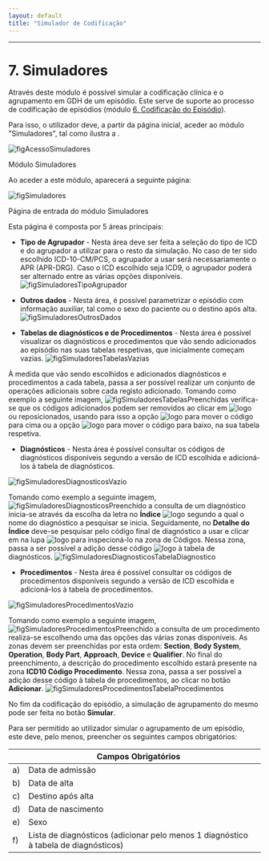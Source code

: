 ```yaml
---
layout: default
title: "Simulador de Codificação"
---
```



---

# 7. Simuladores
<div id="simulador"></div>

Através deste módulo é possível simular a codificação clínica e o agrupamento em GDH de um episódio. 
Este serve de suporte ao processo de codificação de episódios (módulo [6. Codificação do Episódio](#codificar)).

Para isso, o utilizador deve, a partir da página inicial, aceder ao módulo "Simuladores", tal como ilustra a [](#figAcessoSimuladores).

![figAcessoSimuladores](img/pages/7_1.jpg)

<p class="caption" id="figAcessoSimuladores">Módulo Simuladores</p>

Ao aceder a este módulo, aparecerá a seguinte página:

![figSimuladores](img/pages/7_2.jpg)

<p class="caption" id="figSimuladores">Página de entrada do módulo Simuladores</p>

Esta página é composta por 5 áreas principais:

* **Tipo de Agrupador** - Nesta área deve ser feita a seleção do tipo de ICD e do agrupador a utilizar para o resto da simulação. No caso de ter sido escolhido ICD-10-CM/PCS, o agrupador a usar será necessariamente o APR (APR-DRG). Caso o ICD escolhido seja ICD9, o agrupador poderá ser alternado entre as várias opções disponíveis.
![figSimuladoresTipoAgrupador](img/pages/7_3.jpg)

* **Outros dados** - Nesta área, é possível parametrizar o episódio com informação auxiliar, tal como o sexo do paciente ou o destino após alta.
![figSimuladoresOutrosDados](img/pages/7_4.jpg)

* **Tabelas de diagnósticos e de Procedimentos** - Nesta área é possível visualizar os diagnósticos e procedimentos que vão sendo adicionados ao episódio nas suas tabelas respetivas, que inicialmente começam vazias.
![figSimuladoresTabelasVazias](img/pages/7_5.jpg)

À medida que vão sendo escolhidos e adicionados diagnósticos e procedimentos a cada tabela, passa a ser possível realizar um conjunto de operações adicionais sobre cada registo adicionado. Tomando como exemplo a seguinte imagem,
![figSimuladoresTabelasPreenchidas](img/pages/7_6.jpg)
verifica-se que os códigos adicionados podem ser removidos ao clicar em ![logo](img/remover.jpg) ou reposicionados, usando para isso a opção ![logo](img/subir.jpg) para mover o código para cima ou a opção ![logo](img/descer.jpg) para mover o código para baixo, na sua tabela respetiva.

* **Diagnósticos** - Nesta área é possível consultar os códigos de diagnósticos disponíveis segundo a versão de ICD escolhida e adicioná-los à tabela de diagnósticos.

![figSimuladoresDiagnosticosVazio](img/pages/7_7.jpg)

Tomando como exemplo a seguinte imagem,
![figSimuladoresDiagnosticosPreenchido](img/pages/7_8.jpg)
a consulta de um diagnóstico inicia-se através da escolha da letra no **Índice** ![logo](img/step1.jpg) segundo a qual o nome do diagnóstico a pesquisar se inicia.
Seguidamente, no **Detalhe do Índice** deve-se pesquisar pelo código final de diagnóstico a usar e clicar em na lupa ![logo](img/step2.jpg) para inspecioná-lo na zona de Códigos.
Nessa zona, passa a ser possível a adição desse código ![logo](img/step3.jpg) à tabela de diagnósticos.
![figSimuladoresDiagnosticosTabelaDiagnostico](img/pages/7_9.jpg)

* **Procedimentos** - Nesta área é possível consultar os códigos de procedimentos disponíveis segundo a versão de ICD escolhida e adicioná-los à tabela de procedimentos. 

![figSimuladoresProcedimentosVazio](img/pages/7_10.jpg)

Tomando como exemplo a seguinte imagem,
![figSimuladoresProcedimentosPreenchido](img/pages/7_11.jpg)
a consulta de um procedimento realiza-se escolhendo uma das opções das várias zonas disponíveis. As zonas devem ser preenchidas por esta ordem: **Section**, **Body System**, **Operation**, **Body Part**, **Approach**, **Device** e **Qualifier**.
No final do preenchimento, a descrição do procedimento escolhido estará presente na zona **ICD10 Código Procedimento**.
Nessa zona, passa a ser possível a adição desse código à tabela de procedimentos, ao clicar no botão **Adicionar**.
![figSimuladoresProcedimentosTabelaProcedimentos](img/pages/7_12.jpg)


No fim da codificação do episódio, a simulação de agrupamento do mesmo pode ser feita no botão **Simular**.

Para ser permitido ao utilizador simular o agrupamento de um episódio, este deve, pelo menos, preencher os seguintes campos obrigatórios:

|    |  Campos Obrigatórios [](#figSimuladoresAgrupamento)															| 		|    
|----|--------------------------------------------------------------------------------------------------------------|-------|
| a) |  Data de admissão                																			|		|
| b) |  Data de alta                	  																			|		|
| c) |  Destino após alta				  																			|		|
| d) |  Data de nascimento                																			| 		|
| e) |  Sexo																										|		|
| f) |  Lista de diagnósticos (adicionar pelo menos 1 diagnóstico à tabela de diagnósticos)							|		|
